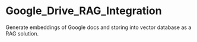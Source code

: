 # Google_Drive_RAG_Integration
Generate embeddings of Google docs and storing into vector database as a RAG solution. 
